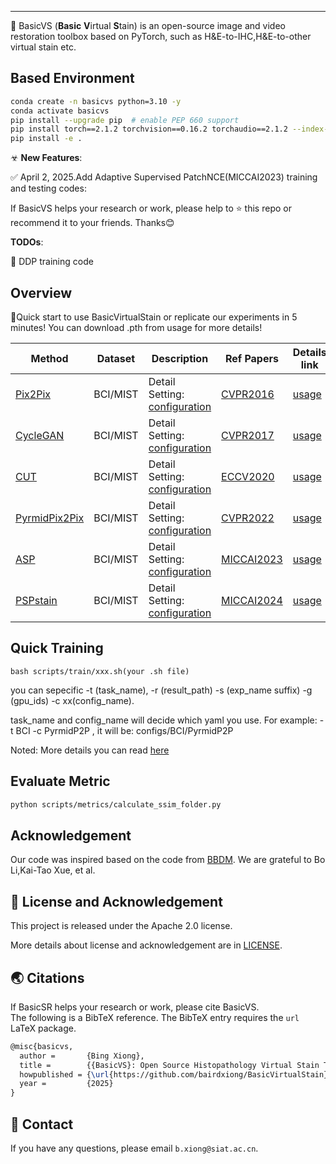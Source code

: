 

---

🧬 BasicVS (**Basic** **V**irtual **S**tain) is an open-source image and video restoration toolbox based on PyTorch, such as H&E-to-IHC,H&E-to-other virtual stain etc.

##  Based Environment 
```bash
conda create -n basicvs python=3.10 -y
conda activate basicvs
pip install --upgrade pip  # enable PEP 660 support
pip install torch==2.1.2 torchvision==0.16.2 torchaudio==2.1.2 --index-url https://download.pytorch.org/whl/cu118
pip install -e .
```

☣ **New Features**:

✅  April 2, 2025.Add Adaptive Supervised PatchNCE(MICCAI2023) training and testing codes: 

If BasicVS helps your research or work, please help to ⭐ this repo or recommend it to your friends. Thanks😊 <br>

**TODOs**:

🔳 DDP training code

## Overview
🚀Quick start to use BasicVirtualStain or replicate our experiments in 5 minutes!
You can download .pth from usage for more details!

| Method                                                                                            | Dataset       | Description                                                                                                                                                                                                                | Ref Papers     | Details link                              |
|----------------------------------------------------------------------------------------------------|--------------------|----------------------------------------------------------------------------------------------------------------------------------------------------------------------------------------------------------------------------|--------------------------------------|-----------------------------------------|
| [Pix2Pix]() | BCI/MIST                | Detail Setting: [configuration](./configs/BCI/PyrmidP2P.yaml)                                                                                                                                                        | [CVPR2016](https://arxiv.org/pdf/2204.11425v1)         | [usage](./scripts/train/README.md) |
| [CycleGAN]() | BCI/MIST                | Detail Setting: [configuration](./configs/BCI/PyrmidP2P.yaml)                                                                                                                                                        | [CVPR2017](https://arxiv.org/pdf/2204.11425v1)         | [usage](./scripts/train/README.md) |
| [CUT]() | BCI/MIST                | Detail Setting: [configuration](./configs/BCI/PyrmidP2P.yaml)                                                                                                                                                        | [ECCV2020](https://arxiv.org/pdf/2204.11425v1)         | [usage](./scripts/train/pyrmidp2p_train_bci.sh) |
| [PyrmidPix2Pix]() | BCI/MIST                | Detail Setting: [configuration](./configs/BCI/PyrmidP2P.yaml)                                                                                                                                                        | [CVPR2022](https://arxiv.org/pdf/2204.11425v1)         | [usage](./scripts/train/README.md) |
| [ASP]() | BCI/MIST                | Detail Setting: [configuration](./configs/BCI/ASP.yaml)                                                                                                                                                        | [MICCAI2023](https://arxiv.org/pdf/2303.06193)         | [usage](./scripts/train/README.md) |
| [PSPstain]() | BCI/MIST                | Detail Setting: [configuration](./configs/BCI/ASP.yaml)                                                                                                                                                        | [MICCAI2024](https://arxiv.org/pdf/2303.06193)         | [usage](./scripts/train/README.md) |

## Quick Training
```
bash scripts/train/xxx.sh(your .sh file)
```

you can sepecific -t (task_name), -r (result_path) -s (exp_name suffix) -g (gpu_ids) -c xx(config_name). 

task_name and config_name will decide which yaml you use. For example: -t BCI -c PyrmidP2P , it will be: configs/BCI/PyrmidP2P

Noted:
More details you can read [here](./assets/TrainREADME.md)

## Evaluate Metric
```bash
python scripts/metrics/calculate_ssim_folder.py 
```


## Acknowledgement
Our code was inspired based on the code from [BBDM](https://github.com/xuekt98/BBDM). We are grateful to Bo Li,Kai-Tao Xue, et al.

## 📜 License and Acknowledgement
This project is released under the Apache 2.0 license.

More details about license and acknowledgement are in [LICENSE](./LICENSE/LICENSE).


## 🌏 Citations

If BasicSR helps your research or work, please cite BasicVS.<br>
The following is a BibTeX reference. The BibTeX entry requires the `url` LaTeX package.

``` latex
@misc{basicvs,
  author =       {Bing Xiong},
  title =        {{BasicVS}: Open Source Histopathology Virtual Stain Toolbox},
  howpublished = {\url{https://github.com/bairdxiong/BasicVirtualStain}},
  year =         {2025}
}
```



## 📧 Contact

If you have any questions, please email `b.xiong@siat.ac.cn`.

<br>